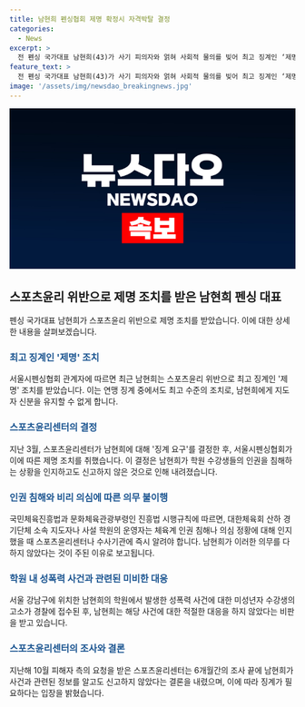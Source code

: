```yaml
---
title: 남현희 펜싱협회 제명 확정시 자격박탈 결정
categories:
  - News
excerpt: >
  전 펜싱 국가대표 남현희(43)가 사기 피의자와 얽혀 사회적 물의를 빚어 최고 징계인 ‘제명’ 조치를 받았다. 서울시펜싱협회는 남씨가 학원 수강생의 인권 침해를 무시한 것으로 인해 이 결정을 내렸다고 밝혔다. 남씨는 재심을 신청할 수 있으며, 징계가 확정되면 더는 지도자 신분을 유지할 수 없게 된다. 10월에 피해자 측의 요청으로 스포츠윤리센터가 진상 조사에 착수했으며, 지난 3월에는 남씨에게 징계 요구를 의결한 상황이다.
feature_text: >
  전 펜싱 국가대표 남현희(43)가 사기 피의자와 얽혀 사회적 물의를 빚어 최고 징계인 ‘제명’ 조치를 받았다. 서울시펜싱협회는 남씨가 학원 수강생의 인권 침해를 무시한 것으로 인해 이 결정을 내렸다고 밝혔다. 남씨는 재심을 신청할 수 있으며, 징계가 확정되면 더는 지도자 신분을 유지할 수 없게 된다. 10월에 피해자 측의 요청으로 스포츠윤리센터가 진상 조사에 착수했으며, 지난 3월에는 남씨에게 징계 요구를 의결한 상황이다.
image: '/assets/img/newsdao_breakingnews.jpg'
---
```


<p><img src="/assets/img/newsdao_breakingnews.jpg" alt="firstkoreanews 속보" /></p>

<h2 data-ke-size="size26">스포츠윤리 위반으로 제명 조치를 받은 남현희 펜싱 대표</h2>

<p data-ke-size="size16">펜싱 국가대표 남현희가 스포츠윤리 위반으로 제명 조치를 받았습니다. 이에 대한 상세한 내용을 살펴보겠습니다.</p>

<h3><b><span style="color: #1a5490;">최고 징계인 '제명' 조치</span></b></h3>

<p data-ke-size="size16">서울시펜싱협회 관계자에 따르면 최근 남현희는 스포츠윤리 위반으로 최고 징계인 '제명' 조치를 받았습니다. 이는 연맹 징계 중에서도 최고 수준의 조치로, 남현희에게 지도자 신분을 유지할 수 없게 합니다.</p>

<h3><b><span style="color: #1a5490;">스포츠윤리센터의 결정</span></b></h3>

<p data-ke-size="size16">지난 3월, 스포츠윤리센터가 남현희에 대해 '징계 요구'를 결정한 후, 서울시펜싱협회가 이에 따른 제명 조치를 취했습니다. 이 결정은 남현희가 학원 수강생들의 인권을 침해하는 상황을 인지하고도 신고하지 않은 것으로 인해 내려졌습니다.</p>

<h3><b><span style="color: #1a5490;">인권 침해와 비리 의심에 따른 의무 불이행</span></b></h3>

<p data-ke-size="size16">국민체육진흥법과 문화체육관광부령인 진흥법 시행규칙에 따르면, 대한체육회 산하 경기단체 소속 지도자나 사설 학원의 운영자는 체육계 인권 침해나 의심 정황에 대해 인지했을 때 스포츠윤리센터나 수사기관에 즉시 알려야 합니다. 남현희가 이러한 의무를 다하지 않았다는 것이 주된 이유로 보고됩니다.</p>

<h3><b><span style="color: #1a5490;">학원 내 성폭력 사건과 관련된 미비한 대응</span></b></h3>

<p data-ke-size="size16">서울 강남구에 위치한 남현희의 학원에서 발생한 성폭력 사건에 대한 미성년자 수강생의 고소가 경찰에 접수된 후, 남현희는 해당 사건에 대한 적절한 대응을 하지 않았다는 비판을 받고 있습니다.</p>

<h3><b><span style="color: #1a5490;">스포츠윤리센터의 조사와 결론</span></b></h3>

<p data-ke-size="size16">지난해 10월 피해자 측의 요청을 받은 스포츠윤리센터는 6개월간의 조사 끝에 남현희가 사건과 관련된 정보를 알고도 신고하지 않았다는 결론을 내렸으며, 이에 따라 징계가 필요하다는 입장을 밝혔습니다.</p>

